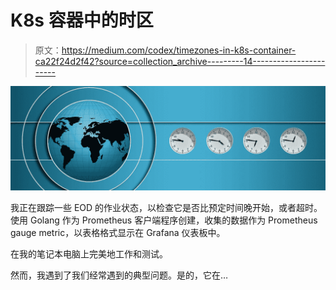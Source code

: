 # K8s 容器中的时区

> 原文：<https://medium.com/codex/timezones-in-k8s-container-ca22f24d2f42?source=collection_archive---------14----------------------->

![](img/c97c22115fef25511ca00a1d62c7a59d.png)

我正在跟踪一些 EOD 的作业状态，以检查它是否比预定时间晚开始，或者超时。使用 Golang 作为 Prometheus 客户端程序创建，收集的数据作为 Prometheus gauge metric，以表格格式显示在 Grafana 仪表板中。

在我的笔记本电脑上完美地工作和测试。

然而，我遇到了我们经常遇到的典型问题。是的，它在…